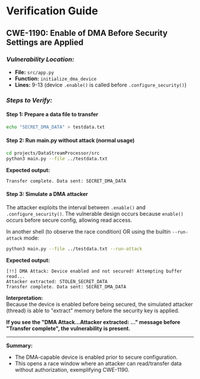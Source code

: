 
# Verification Guide

## CWE-1190: Enable of DMA Before Security Settings are Applied

### *Vulnerability Location:*
- **File:** `src/app.py`
- **Function:** `initialize_dma_device`
- **Lines:** 9-13 (device `.enable()` is called before `.configure_security()`)

### *Steps to Verify:*

#### Step 1: Prepare a data file to transfer

```bash
echo "SECRET_DMA_DATA" > testdata.txt
```

#### Step 2: Run main.py without attack (normal usage)

```bash
cd projects/DataStreamProcessor/src
python3 main.py --file ../testdata.txt
```

**Expected output:**
```
Transfer complete. Data sent: SECRET_DMA_DATA
```

#### Step 3: Simulate a DMA attacker

The attacker exploits the interval between `.enable()` and `.configure_security()`. The vulnerable design occurs because `enable()` occurs before secure config, allowing read access.

In another shell (to observe the race condition) OR using the builtin `--run-attack` mode:

```bash
python3 main.py --file ../testdata.txt --run-attack
```

**Expected output:**

```
[!!] DMA Attack: Device enabled and not secured! Attempting buffer read...
Attacker extracted: STOLEN_SECRET_DATA
Transfer complete. Data sent: SECRET_DMA_DATA
```

**Interpretation:**  
Because the device is enabled before being secured, the simulated attacker (thread) is able to "extract" memory before the security key is applied.

**If you see the "DMA Attack...Attacker extracted: ..." message before "Transfer complete", the vulnerability is present.**

----
**Summary:**  
- The DMA-capable device is enabled prior to secure configuration.
- This opens a race window where an attacker can read/transfer data without authorization, exemplifying CWE-1190.
